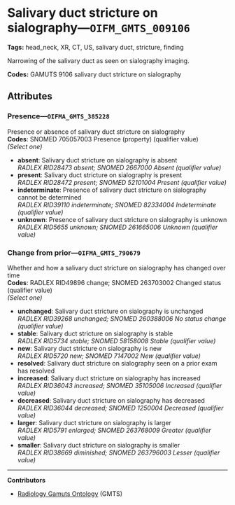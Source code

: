 # Salivary duct stricture on sialography—`OIFM_GMTS_009106`

**Tags:** head_neck, XR, CT, US, salivary duct, stricture, finding

Narrowing of the salivary duct as seen on sialography imaging.

**Codes:** GAMUTS 9106 salivary duct stricture on sialography

## Attributes

### Presence—`OIFMA_GMTS_385228`

Presence or absence of salivary duct stricture on sialography  
**Codes**: SNOMED 705057003 Presence (property) (qualifier value)  
*(Select one)*

- **absent**: Salivary duct stricture on sialography is absent  
_RADLEX RID28473 absent; SNOMED 2667000 Absent (qualifier value)_
- **present**: Salivary duct stricture on sialography is present  
_RADLEX RID28472 present; SNOMED 52101004 Present (qualifier value)_
- **indeterminate**: Presence of salivary duct stricture on sialography cannot be determined  
_RADLEX RID39110 indeterminate; SNOMED 82334004 Indeterminate (qualifier value)_
- **unknown**: Presence of salivary duct stricture on sialography is unknown  
_RADLEX RID5655 unknown; SNOMED 261665006 Unknown (qualifier value)_

### Change from prior—`OIFMA_GMTS_790679`

Whether and how a salivary duct stricture on sialography has changed over time  
**Codes**: RADLEX RID49896 change; SNOMED 263703002 Changed status (qualifier value)  
*(Select one)*

- **unchanged**: Salivary duct stricture on sialography is unchanged  
_RADLEX RID39268 unchanged; SNOMED 260388006 No status change (qualifier value)_
- **stable**: Salivary duct stricture on sialography is stable  
_RADLEX RID5734 stable; SNOMED 58158008 Stable (qualifier value)_
- **new**: Salivary duct stricture on sialography is new  
_RADLEX RID5720 new; SNOMED 7147002 New (qualifier value)_
- **resolved**: Salivary duct stricture on sialography seen on a prior exam has resolved  
- **increased**: Salivary duct stricture on sialography has increased  
_RADLEX RID36043 increased; SNOMED 35105006 Increased (qualifier value)_
- **decreased**: Salivary duct stricture on sialography has decreased  
_RADLEX RID36044 decreased; SNOMED 1250004 Decreased (qualifier value)_
- **larger**: Salivary duct stricture on sialography is larger  
_RADLEX RID5791 enlarged; SNOMED 263768009 Greater (qualifier value)_
- **smaller**: Salivary duct stricture on sialography is smaller  
_RADLEX RID38669 diminished; SNOMED 263796003 Lesser (qualifier value)_

---

**Contributors**

- [Radiology Gamuts Ontology](https://gamuts.net/) (GMTS)